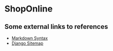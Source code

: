 # ShopOnline

## Some external links to references

* [Markdown Syntax][1]
* [Django Sitemap][2]





[1]: https://www.markdownguide.org/basic-syntax/
[2]: https://medium.com/analytics-vidhya/django-sitemap-8f4ca0538fa